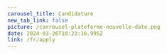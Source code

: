 ```yaml
---
carousel_title: Candidature
new_tab_link: false
picture: /carrousel-plateforme-nouvelle-date.png
date: 2024-03-26T10:23:16.995Z
link: /fr/apply
---
```

